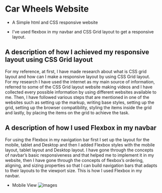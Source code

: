 # Car Wheels Website

+ A Simple html and CSS responsive website

+ I've used flexbox in my navbar and CSS Grid layout to get a responsive layout.

## A description of how I achieved my responsive layout using CSS Grid layout
For my reference, at first, I have made research about what is CSS grid layout and how can I make a responsive layout by using CSS Grid layout. For my research I have used the internet as my main source of information, referred to some of the CSS Grid layout website making videos and I have collected every possible information by using different websites available to me. Then, I have followed various steps that are mentioned in one of the websites such as setting up the markup, writing base styles, setting up the grid, setting up the browser compatibility, styling the items inside the grid and lastly, by placing the items on the grid to achieve the task.

## A description of how I used Flexbox in my navbar
For using the Flexbox in my navigation bar first I set up the layout for the mobile, tablet and Desktop and then I added Flexbox styles with the mobile layout, tablet layout and Desktop layout. I have gone through the concepts of navbar’s basic responsiveness and that helped me to implement it in my website, then I have gone through the concepts of flexbox’s ordering, aligning, and sizing properties so that I can build navigation bars that adapts to their layouts to the viewport size. This is how I used Flexbox in my navbar.

+ Mobile View
![images](mobileview.png)
